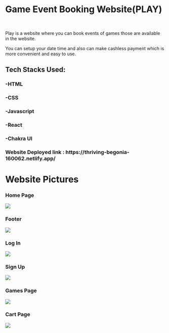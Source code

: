 <h1>Game Event Booking Website(PLAY)</h1>
</br>
<p>Play is a website where you can book events of games those are available in the website.</p>
<p>You can setup your date time and also can make cashless payment which is more convenient and easy to use.</p>

<h2>Tech Stacks Used:</h2>
<h3>-HTML</h3>
<h3>-CSS</h3>
<h3>-Javascript</h3>
<h3>-React</h3>
<h3>-Chakra UI</h3>

<h3>Website Deployed link : https://thriving-begonia-160062.netlify.app/</h3>

<h1>Website Pictures</h1>

<h3>Home Page</h3>
<img src="https://user-images.githubusercontent.com/104006364/219479461-5d3d29ba-28fc-496a-b348-520f89e0fd59.png"/>
<h3>Footer</h3>
<img src="https://user-images.githubusercontent.com/104006364/219479513-d7c35587-e953-4249-8855-04ee63bf22ce.png"/>
<h3>Log In</h3>
<img src="https://user-images.githubusercontent.com/104006364/219479537-023b05b1-c22e-4513-982f-c19592b2e031.png"/>
<h3>Sign Up</h3>
<img src="https://user-images.githubusercontent.com/104006364/219479574-6acfbceb-a275-49de-9fd0-ec8219305e01.png"/>
<h3>Games Page</h3>
<img src="https://user-images.githubusercontent.com/104006364/219479586-44b9ecb1-4473-4a48-93ed-48fbfd58b069.png"/>
<h3>Cart Page</h3>
<img src="https://user-images.githubusercontent.com/104006364/219479600-f7d26c07-f837-4cc7-8c21-a777714edcb6.png"/>
